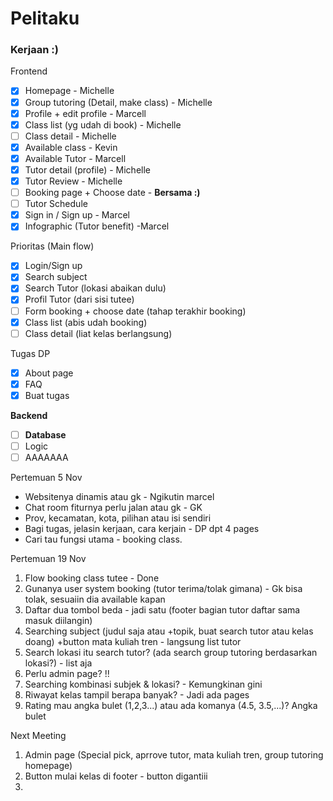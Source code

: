 # Pelitaku

### Kerjaan :)

Frontend
- [X] Homepage - Michelle 
- [X] Group tutoring (Detail, make class) - Michelle
- [X] Profile + edit profile - Marcell
- [X] Class list (yg udah di book) - Michelle
- [ ] Class detail - Michelle
- [X] Available class - Kevin
- [X] Available Tutor - Marcell
- [X] Tutor detail (profile) - Michelle
- [X] Tutor Review - Michelle
- [ ] Booking page + Choose date - **Bersama :)**
- [ ] Tutor Schedule
- [X] Sign in / Sign up - Marcel
- [X] Infographic (Tutor benefit) -Marcel

Prioritas (Main flow)
- [X] Login/Sign up
- [X] Search subject
- [X] Search Tutor (lokasi abaikan dulu)
- [X] Profil Tutor (dari sisi tutee)
- [ ] Form booking + choose date (tahap terakhir booking)
- [X] Class list (abis udah booking)
- [ ] Class detail (liat kelas berlangsung)

Tugas DP
- [X] About page
- [X] FAQ
- [X] Buat tugas

**Backend**
- [ ] **Database**
- [ ] Logic
- [ ] AAAAAAA

Pertemuan 5 Nov
- Websitenya dinamis atau gk - Ngikutin marcel
- Chat room fiturnya perlu jalan atau gk - GK
- Prov, kecamatan, kota, pilihan atau isi sendiri
- Bagi tugas, jelasin kerjaan, cara kerjain - DP dpt 4 pages
- Cari tau fungsi utama - booking class.

Pertemuan 19 Nov
1. Flow booking class tutee - Done
2. Gunanya user system booking (tutor terima/tolak gimana) - Gk bisa tolak, sesuaiin dia available kapan
3. Daftar dua tombol beda - jadi satu (footer bagian tutor daftar sama masuk diilangin)
4. Searching subject (judul saja atau +topik, buat search tutor atau kelas doang) +button mata kuliah tren - langsung list tutor
5. Search lokasi itu search tutor? (ada search group tutoring berdasarkan lokasi?) - list aja 
6. Perlu admin page? !!
7. Searching kombinasi subjek & lokasi? - Kemungkinan gini
8. Riwayat kelas tampil berapa banyak? - Jadi ada pages
9. Rating mau angka bulet (1,2,3...) atau ada komanya (4.5, 3.5,...)? Angka bulet

Next Meeting
1. Admin page (Special pick, aprrove tutor, mata kuliah tren, group tutoring homepage)
2. Button mulai kelas di footer - button digantiii
3. 
